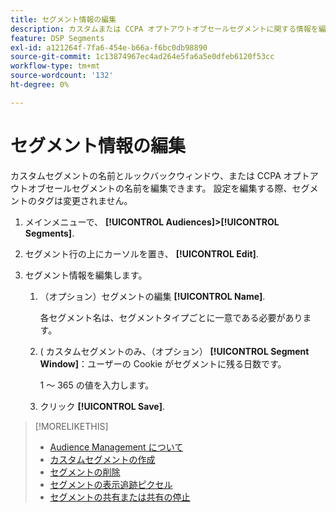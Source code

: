 ```yaml
---
title: セグメント情報の編集
description: カスタムまたは CCPA オプトアウトオブセールセグメントに関する情報を編集する方法について説明します。
feature: DSP Segments
exl-id: a121264f-7fa6-454e-b66a-f6bc0db98890
source-git-commit: 1c13874967ec4ad264e5fa6a5e0dfeb6120f53cc
workflow-type: tm+mt
source-wordcount: '132'
ht-degree: 0%

---
```


# セグメント情報の編集

カスタムセグメントの名前とルックバックウィンドウ、または CCPA オプトアウトオブセールセグメントの名前を編集できます。 設定を編集する際、セグメントのタグは変更されません。

1. メインメニューで、 **[!UICONTROL Audiences]>[!UICONTROL Segments]**.

1. セグメント行の上にカーソルを置き、 **[!UICONTROL Edit]**.

1. セグメント情報を編集します。

   1. （オプション）セグメントの編集 **[!UICONTROL Name]**.

      各セグメント名は、セグメントタイプごとに一意である必要があります。

   1. ( カスタムセグメントのみ、（オプション） **[!UICONTROL Segment Window]**：ユーザーの Cookie がセグメントに残る日数です。

      1 ～ 365 の値を入力します。

   1. クリック **[!UICONTROL Save]**.

>[!MORELIKETHIS]
>
>* [Audience Management について](audience-about.md)
>* [カスタムセグメントの作成](custom-segment-create.md)
>* [セグメントの削除](segment-delete.md)
>* [セグメントの表示追跡ピクセル](segment-view-pixels.md)
>* [セグメントの共有または共有の停止](segment-share.md)

